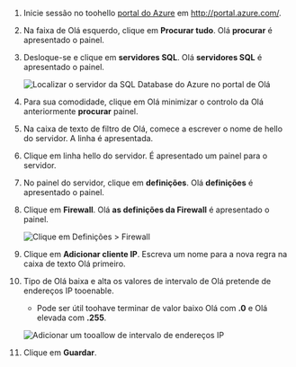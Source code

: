 
<!--
includes/sql-database-include-ip-address-22-v12portal.md

Latest Freshness check:  2016-03-21 , daleche.

As of circa 2015-09-04, hello following topics might include this include:
articles/sql-database/sql-database-configure-firewall-settings.md
articles/sql-database/sql-database-connect-query.md


## Server-level firewall rules

### Add a server-level firewall rule through hello new Azure portal
-->


1. Inicie sessão no toohello [portal do Azure](https://portal.azure.com/) em http://portal.azure.com/.
2. Na faixa de Olá esquerdo, clique em **Procurar tudo**. Olá **procurar** é apresentado o painel.
3. Desloque-se e clique em **servidores SQL**. Olá **servidores SQL** é apresentado o painel.
   
    ![Localizar o servidor da SQL Database do Azure no portal de Olá][b21-FindServerInPortal]
4. Para sua comodidade, clique em Olá minimizar o controlo da Olá anteriormente **procurar** painel.
5. Na caixa de texto de filtro de Olá, comece a escrever o nome de hello do servidor. A linha é apresentada.
6. Clique em linha hello do servidor. É apresentado um painel para o servidor.
7. No painel do servidor, clique em **definições**. Olá **definições** é apresentado o painel.
8. Clique em **Firewall**. Olá **as definições da Firewall** é apresentado o painel.
   
    ![Clique em Definições > Firewall][b31-SettingsFirewallNavig]
9. Clique em **Adicionar cliente IP**. Escreva um nome para a nova regra na caixa de texto Olá primeiro.
10. Tipo de Olá baixa e alta os valores de intervalo de Olá pretende de endereços IP tooenable.
    
    * Pode ser útil toohave terminar de valor baixo Olá com **.0** e Olá elevada com **.255**.
    
    ![Adicionar um tooallow de intervalo de endereços IP][b41-AddRange]
11. Clique em **Guardar**.

<!-- Image references. -->

[b21-FindServerInPortal]: ./media/sql-database-include-ip-address-22-v12portal/firewall-ip-b21-v12portal-findsvr.png

[b31-SettingsFirewallNavig]: ./media/sql-database-include-ip-address-22-v12portal/firewall-ip-b31-v12portal-settingsfirewall.png

[b41-AddRange]: ./media/sql-database-include-ip-address-22-v12portal/firewall-ip-b41-v12portal-addrange.png



<!--
These includes/ files are a sequenced set, but you can pick and choose:

includes/sql-database-include-ip-address-22-v12portal.md
? includes/sql-database-include-ip-address-*.md
-->
